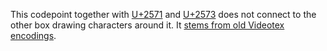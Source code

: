 This codepoint together with [U+2571](/U+2571) and [U+2573](/U+2573) does not connect to the other box
drawing characters around it. It [stems from old Videotex
encodings](https://corp.unicode.org/pipermail/unicode/2023-April/010528.html).

